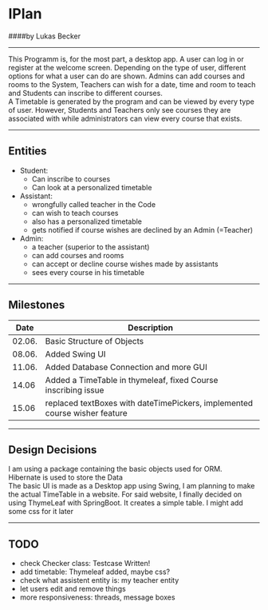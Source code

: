 # IPlan 

####by Lukas Becker
___
This Programm is, for the most part, a desktop app. A user can log in or register at the welcome screen. Depending on 
the type of user, different options for what a user can do are shown. Admins can add courses and rooms to the System, 
Teachers can wish for a date, time and room to teach and Students can inscribe to different courses. <br /> 
A  Timetable is generated by the program and can be viewed by every type of user. However, Students and Teachers 
only see courses they are associated with while administrators can view every course that exists. 
___
## Entities
- Student: 
    - Can inscribe to courses
    - Can look at a personalized timetable
- Assistant:
    - wrongfully called teacher in the Code 
    - can wish to teach courses 
    - also has a personalized timetable 
    - gets notified if course wishes are declined by an Admin (=Teacher)
- Admin: 
    - a teacher (superior to the assistant)
    - can add courses and rooms 
    - can accept or decline course wishes made by assistants 
    - sees every course in his timetable
 ___
## Milestones
Date | Description|
---|---|
02.06.|Basic Structure of Objects|
08.06.|Added Swing UI|
11.06.|Added Database Connection and more GUI|
14.06|Added a TimeTable in thymeleaf, fixed Course inscribing issue|
15.06|replaced textBoxes with dateTimePickers, implemented course wisher feature|
___
## Design Decisions

I am using a package containing the basic objects used for ORM. <br />
Hibernate is used to store the Data <br /> 
The basic UI is made as a Desktop app using Swing, I am planning to make the actual TimeTable in a website. 
For said website, I finally decided on using ThymeLeaf with SpringBoot. It creates a simple table. 
I might add some css for it later
___
## TODO
  - check Checker class: Testcase Written!  
  - add timetable: Thymeleaf added, maybe css?  
  - check what assistent entity is: my teacher entity
  - let users edit and remove things
  - more responsiveness: threads, message boxes 
